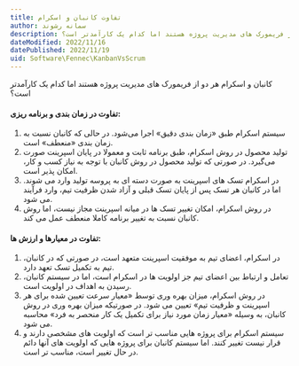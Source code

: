 ```yaml
---
title: تفاوت کانبان و اسکرام
author: سمانه رشوند  
description: کانبان و اسکرام هر دو از فریمورک های مدیریت پروژه هستند اما کدام یک کارآمدتر است؟
dateModified: 2022/11/16 
datePublished: 2022/11/19
uid: Software\Fennec\KanbanVsScrum
---
```

کانبان و اسکرام هر دو از فریمورک های مدیریت پروژه هستند اما کدام یک کارآمدتر است؟

#### تفاوت در زمان ‌بندی و برنامه‌ ریزی:

1.	سیستم اسکرام طبق «زمان‌ بندی دقیق» اجرا می‌شود. در حالی که کانبان نسبت به زمان ‌بندی «منعطف» است.
2.	تولید محصول در روش اسکرام، طبق برنامه ثابت و معمولا در پایان اسپرینت صورت می‌گیرد. در صورتی که تولید محصول در روش کانبان با توجه به نیاز کسب و کار، امکان پذیر است.
3.	در اسکرام تسک‌ های اسپرینت به صورت دسته ‌ای به پروسه تولید وارد می‌ شوند. اما در کانبان هر تسک پس از پایان تسک قبلی و آزاد شدن ظرفیت تیم، وارد فرآیند می ‌شود.
4.	در روش اسکرام، امکان تغییر تسک‌ ها در میانه اسپرینت مجاز نیست، اما روش کانبان نسبت به تغییر برنامه کاملا منعطف عمل می ‌کند.


#### تفاوت در معیارها و ارزش ‌ها:

1.	در اسکرام، اعضای تیم به موفقیت اسپرینت متعهد است، در صورتی که در کانبان، تیم به تکمیل تسک تعهد دارد.
2.	تعامل و ارتباط بین اعضای تیم جز اولویت ها در اسکرام است، اما در سیستم کانبان، رسیدن به اهداف در اولویت است.
3.	در روش اسکرام، میزان بهره‌ وری توسط «معیار سرعت تعیین شده برای هر اسپرینت و ظرفیت تیم» تعیین می ‌شود. در صورتیکه میزان بهره ‌وری در روش کانبان، به وسیله «معیار زمان مورد نیاز برای تکمیل یک کار منحصر ‌به ‌فرد» محاسبه می ‌شود.
4.	سیستم اسکرام برای پروژه ‌هایی مناسب تر است که اولویت‌ های مشخصی دارند و قرار نیست تغییر کنند. اما سیستم کانبان برای پروژه ‌هایی که اولویت‌ های آنها دائم در حال تغییر است، مناسب تر است.

